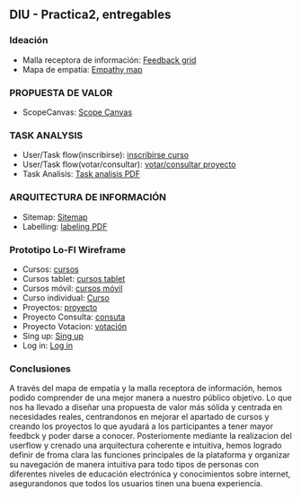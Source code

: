 ## DIU - Practica2, entregables

### Ideación 
* Malla receptora de información: [Feedback grid](https://github.com/DIU3-Mamallema/UX_CaseStudy/blob/169336b4a4409a87725b4ffb2926653987e3fc8f/P2/Feedback%20Grid%20DIU3.Mamallema.png)
* Mapa de empatía: [Empathy map](https://github.com/DIU3-Mamallema/UX_CaseStudy/blob/169336b4a4409a87725b4ffb2926653987e3fc8f/P2/Empathy%20Customer%20Map%20DIU3.Mamallema.png)

### PROPUESTA DE VALOR
* ScopeCanvas: [Scope Canvas](https://github.com/DIU3-Mamallema/UX_CaseStudy/blob/169336b4a4409a87725b4ffb2926653987e3fc8f/P2/Scope%20Canvas%20(DIU3.Mamallema).png)

### TASK ANALYSIS
* User/Task flow(inscribirse): [inscribirse curso](https://github.com/DIU3-Mamallema/UX_CaseStudy/blob/169336b4a4409a87725b4ffb2926653987e3fc8f/P2/User%20Flow(Inscribirse%20curso).png)
* User/Task flow(votar/consultar): [votar/consultar proyecto](https://github.com/DIU3-Mamallema/UX_CaseStudy/blob/169336b4a4409a87725b4ffb2926653987e3fc8f/P2/User%20Flow(valorar%20proyectos).png)
* Task Analisis: [Task analisis PDF](https://github.com/DIU3-Mamallema/UX_CaseStudy/blob/b7959f36d3982b91d08f799eaafd81d418a28c2c/P2/TASK%20ANALISIS.pdf)
  
### ARQUITECTURA DE INFORMACIÓN
* Sitemap: [Sitemap](https://github.com/DIU3-Mamallema/UX_CaseStudy/blob/27626d78046b56401825223d62710e60fca0d018/P2/Site%20map.png)
* Labelling: [labeling PDF](https://github.com/DIU3-Mamallema/UX_CaseStudy/blob/7b975fdd1a093bad104b541041f4c21f5f0ec786/P2/Labeling.pdf) 
  
### Prototipo Lo-FI Wireframe 

* Cursos: [cursos](https://github.com/DIU3-Mamallema/UX_CaseStudy/blob/27626d78046b56401825223d62710e60fca0d018/P2/Desktop(Cursos).png)
* Cursos tablet: [cursos tablet](https://github.com/DIU3-Mamallema/UX_CaseStudy/blob/27626d78046b56401825223d62710e60fca0d018/P2/Tablet(Cursos)%20(1).png)
* Cursos móvil: [cursos móvil](https://github.com/DIU3-Mamallema/UX_CaseStudy/blob/27626d78046b56401825223d62710e60fca0d018/P2/Movil(Cursos).png)
* Curso individual: [Curso](https://github.com/DIU3-Mamallema/UX_CaseStudy/blob/27626d78046b56401825223d62710e60fca0d018/P2/Desktop(Curso%20individual).png)
* Proyectos: [proyecto](https://github.com/DIU3-Mamallema/UX_CaseStudy/blob/27626d78046b56401825223d62710e60fca0d018/P2/Desktop(Proyectos).png)
* Proyecto Consulta: [consuta](https://github.com/DIU3-Mamallema/UX_CaseStudy/blob/27626d78046b56401825223d62710e60fca0d018/P2/CONSULTA.png)
* Proyecto Votacion: [votación](https://github.com/DIU3-Mamallema/UX_CaseStudy/blob/27626d78046b56401825223d62710e60fca0d018/P2/VOTACIONES%20V2.png)
* Sing up: [Sing up](https://github.com/DIU3-Mamallema/UX_CaseStudy/blob/27626d78046b56401825223d62710e60fca0d018/P2/sing%20up.png)
* Log in: [Log in](https://github.com/DIU3-Mamallema/UX_CaseStudy/blob/27626d78046b56401825223d62710e60fca0d018/P2/log%20in.png)

### Conclusiones  
  A través del mapa de empatía y la malla receptora de información, hemos podido comprender de una mejor manera a nuestro público objetivo. Lo que nos ha llevado a diseñar una propuesta de valor más sólida y centrada en necesidades reales, centrandonos en mejorar el apartado de cursos y creando los proyectos lo que ayudará a los participantes a tener mayor feedbck y poder darse a conocer. Posteriomente mediante la realizacion del userflow y crenado una arquitectura coherente e intuitiva, hemos logrado definir de froma clara las funciones principales de la plataforma y organizar su navegación de manera intuitiva para todo tipos de personas con diferentes niveles de educación electrónica y conocimientos sobre internet, asegurandonos que todos los usuarios tinen una buena experiencia.
